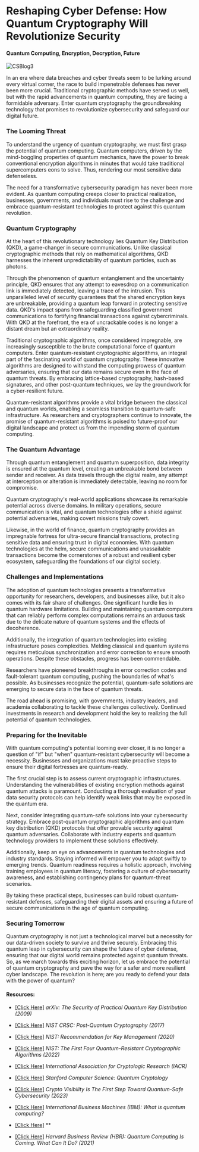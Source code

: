 # Reshaping Cyber Defense: How Quantum Cryptography Will Revolutionize Security
#### Quantum Computing, Encryption, Decryption, Future

![CSBlog3](https://github.com/CJanecka/My-Blog/assets/131223318/1149a5f2-3d14-4f14-9d14-9b798512d11b)

In an era where data breaches and cyber threats seem to be lurking around every virtual corner, the race to build impenetrable defenses has never been more crucial. Traditional cryptographic methods have served us well, 
but with the rapid advancements in quantum computing, they are facing a formidable adversary. Enter quantum cryptography the groundbreaking technology that promises to revolutionize cybersecurity and safeguard our digital 
future.

### The Looming Threat

To understand the urgency of quantum cryptography, we must first grasp the potential of quantum computing. Quantum computers, driven by the mind-boggling properties of quantum mechanics, have the power to break conventional encryption algorithms in minutes that would take traditional supercomputers eons to solve. Thus, rendering our most sensitive data defenseless.

The need for a transformative cybersecurity paradigm has never been more evident. As quantum computing creeps closer to practical realization, businesses, governments, and individuals must rise to the challenge and embrace quantum-resistant technologies to protect against this quantum revolution.

### Quantum Cryptography

At the heart of this revolutionary technology lies Quantum Key Distribution (QKD), a game-changer in secure communications. Unlike classical cryptographic methods that rely on mathematical algorithms, QKD harnesses the inherent unpredictability of quantum particles, such as photons.

Through the phenomenon of quantum entanglement and the uncertainty principle, QKD ensures that any attempt to eavesdrop on a communication link is immediately detected, leaving a trace of the intrusion. This unparalleled level of security guarantees that the shared encryption keys are unbreakable, providing a quantum leap forward in protecting sensitive data. QKD's impact spans from safeguarding classified government communications to fortifying financial transactions against cybercriminals. With QKD at the forefront, the era of uncrackable codes is no longer a distant dream but an extraordinary reality.

Traditional cryptographic algorithms, once considered impregnable, are increasingly susceptible to the brute computational force of quantum computers. Enter quantum-resistant cryptographic algorithms, an integral part of the fascinating world of quantum cryptography. These innovative algorithms are designed to withstand the computing prowess of quantum adversaries, ensuring that our data remains secure even in the face of quantum threats. By embracing lattice-based cryptography, hash-based signatures, and other post-quantum techniques, we lay the groundwork for a cyber-resilient future.

Quantum-resistant algorithms provide a vital bridge between the classical and quantum worlds, enabling a seamless transition to quantum-safe infrastructure. As researchers and cryptographers continue to innovate, the promise of quantum-resistant algorithms is poised to future-proof our digital landscape and protect us from the impending storm of quantum computing.

### The Quantum Advantage

Through quantum entanglement and quantum superposition, data integrity is ensured at the quantum level, creating an unbreakable bond between sender and receiver. As data travels through the digital realm, any attempt at interception or alteration is immediately detectable, leaving no room for compromise.

Quantum cryptography's real-world applications showcase its remarkable potential across diverse domains. In military operations, secure communication is vital, and quantum technologies offer a shield against potential adversaries, making covert missions truly covert.

Likewise, in the world of finance, quantum cryptography provides an impregnable fortress for ultra-secure financial transactions, protecting sensitive data and ensuring trust in digital economies. With quantum technologies at the helm, secure communications and unassailable transactions become the cornerstones of a robust and resilient cyber ecosystem, safeguarding the foundations of our digital society.

### Challenges and Implementations

The adoption of quantum technologies presents a transformative opportunity for researchers, developers, and businesses alike, but it also comes with its fair share of challenges. One significant hurdle lies in quantum hardware limitations. Building and maintaining quantum computers that can reliably perform complex computations remains an arduous task due to the delicate nature of quantum systems and the effects of decoherence.

Additionally, the integration of quantum technologies into existing infrastructure poses complexities. Melding classical and quantum systems requires meticulous synchronization and error correction to ensure smooth operations. Despite these obstacles, progress has been commendable.

Researchers have pioneered breakthroughs in error correction codes and fault-tolerant quantum computing, pushing the boundaries of what's possible. As businesses recognize the potential, quantum-safe solutions are emerging to secure data in the face of quantum threats.

The road ahead is promising, with governments, industry leaders, and academia collaborating to tackle these challenges collectively. Continued investments in research and development hold the key to realizing the full potential of quantum technologies.

### Preparing for the Inevitable

With quantum computing's potential looming ever closer, it is no longer a question of "if" but "when" quantum-resistant cybersecurity will become a necessity. Businesses and organizations must take proactive steps to ensure their digital fortresses are quantum-ready.

The first crucial step is to assess current cryptographic infrastructures. Understanding the vulnerabilities of existing encryption methods against quantum attacks is paramount. Conducting a thorough evaluation of your data security protocols can help identify weak links that may be exposed in the quantum era.

Next, consider integrating quantum-safe solutions into your cybersecurity strategy. Embrace post-quantum cryptographic algorithms and quantum key distribution (QKD) protocols that offer provable security against quantum adversaries. Collaborate with industry experts and quantum technology providers to implement these solutions effectively.

Additionally, keep an eye on advancements in quantum technologies and industry standards. Staying informed will empower you to adapt swiftly to emerging trends. Quantum readiness requires a holistic approach, involving training employees in quantum literacy, fostering a culture of cybersecurity awareness, and establishing contingency plans for quantum-threat scenarios.

By taking these practical steps, businesses can build robust quantum-resistant defenses, safeguarding their digital assets and ensuring a future of secure communications in the age of quantum computing.

### Securing Tomorrow

Quantum cryptography is not just a technological marvel but a necessity for our data-driven society to survive and thrive securely. Embracing this quantum leap in cybersecurity can shape the future of cyber defense, ensuring that our digital world remains protected against quantum threats. So, as we march towards this exciting horizon, let us embrace the potential of quantum cryptography and pave the way for a safer and more resilient cyber landscape. The revolution is here; are you ready to defend your data with the power of quantum?

#### Resources:

- [[Click Here]](https://arxiv.org/pdf/0802.4155.pdf) *arXiv: The Security of Practical Quantum Key Distribution (2009)*

- [[Click Here]](https://csrc.nist.gov/Projects/Post-Quantum-Cryptography) *NIST CRSC: Post-Quantum Cryptography (2017)*

- [[Click Here]](https://nvlpubs.nist.gov/nistpubs/SpecialPublications/NIST.SP.800-57pt1r5.pdf) *NIST: Recommendation for Key Management (2020)*

- [[Click Here]](https://www.nist.gov/news-events/news/2022/07/nist-announces-first-four-quantum-resistant-cryptographic-algorithms) *NIST: The First Four Quantum-Resistant Cryptographic Algorithms (2022)*

- [[Click Here]](https://www.iacr.org/) *International Association for Cryptologic Research (IACR)*

- [[Click Here]](https://cs.stanford.edu/people/adityaj/QuantumCryptography.pdf) *Stanford Computer Science: Quantum Cryptology*

- [[Click Here]](https://www.forbes.com/sites/forbestechcouncil/2023/07/25/crypto-visibility-is-the-first-step-toward-quantum-safe-cybersecurity/?sh=47d937a57532) *Crypto Visibility Is The First Step Toward Quantum-Safe Cybersecurity (2023)*

- [[Click Here]](https://www.ibm.com/topics/quantum-computing) *International Business Machines (IBM): What is quantum computing?*

- [[Click Here]](https://hbr.org/2021/07/quantum-computing-is-coming-what-can-it-do) **

- [[Click Here]]() *Harvard Business Review (HBR): Quantum Computing Is Coming. What Can It Do? (2021)*
